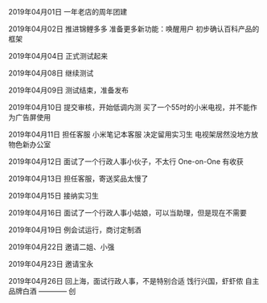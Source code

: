 2019年04月01日
一年老店的周年团建

2019年04月02日
推进锦鲤多多
准备更多新功能：唤醒用户
初步确认百科产品的框架

2019年04月04日
正式测试起来

2019年04月08日
继续测试

2019年04月09日
测试结束，准备发布

2019年04月10日
提交审核，开始低调内测
买了一个55吋的小米电视，并不能作为广告屏使用

2019年04月11日
担任客服
小米笔记本客服
决定留用实习生
电视架居然没地方放
物色新办公室

2019年04月12日
面试了一个行政人事小伙子，不太行
One-on-One 有收获

2019年04月13日
担任客服，寄送奖品太慢了

2019年04月15日
接纳实习生

2019年04月16日
面试了一个行政人事小姑娘，可以当助理，但是现在不需要

2019年04月19日
例会试运行，商讨定制酒

2019年04月22日
邀请二姐、小强

2019年04月23日
邀请宝永

2019年04月26日
回上海，面试行政人事，不是特别合适
饯行兴国，虾虾侬
自主品牌白酒 ———— 创